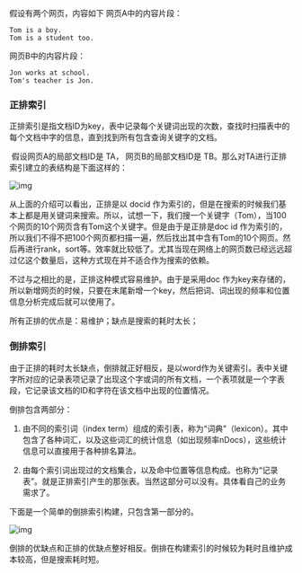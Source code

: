 假设有两个网页，内容如下
	网页A中的内容片段：

```
Tom is a boy.
Tom is a student too.
```

 网页B中的内容片段：

```
Jon works at school.
Tom's teacher is Jon.
```

### 正排索引

​    正排索引是指文档ID为key，表中记录每个关键词出现的次数，查找时扫描表中的每个文档中字的信息，直到找到所有包含查询关键字的文档。

​    假设网页A的局部文档ID是 TA， 网页B的局部文档ID是 TB。那么对TA进行正排索引建立的表结构是下面这样的：

![img](http://img.yluchao.cn/typora/476cb9805a4073391c2dd5b8e80cb38e.png)

从上面的介绍可以看出，正排是以 docid 作为索引的，但是在搜索的时候我们基本上都是用关键词来搜索。所以，试想一下，我们搜一个关键字（Tom），当100个网页的10个网页含有Tom这个关键字。但是由于是正排是doc id 作为索引的，所以我们不得不把100个网页都扫描一遍，然后找出其中含有Tom的10个网页。然后再进行rank，sort等。效率就比较低了。尤其当现在网络上的网页数已经远远超过亿这个数量后，这种方式现在并不适合作为搜索的依赖。

不过与之相比的是，正排这种模式容易维护。由于是采用doc 作为key来存储的，所以新增网页的时候，只要在末尾新增一个key，然后把词、词出现的频率和位置信息分析完成后就可以使用了。

所有正排的优点是：易维护；缺点是搜索的耗时太长；



### 倒排索引

​		由于正排的耗时太长缺点，倒排就正好相反，是以word作为关键索引。表中关键字所对应的记录表项记录了出现这个字或词的所有文档，一个表项就是一个字表段，它记录该文档的ID和字符在该文档中出现的位置情况。

倒排包含两部分：

1. 由不同的索引词（index term）组成的索引表，称为“词典”（lexicon）。其中包含了各种词汇，以及这些词汇的统计信息（如出现频率nDocs），这些统计信息可以直接用于各种排名算法。

2. 由每个索引词出现过的文档集合，以及命中位置等信息构成。也称为“记录表”。就是正排索引产生的那张表。当然这部分可以没有。具体看自己的业务需求了。

下面是一个简单的倒排索引构建，只包含第一部分的。

![img](http://img.yluchao.cn/typora/f27def6abc6429e6ac46f94f3201aba9.png)

倒排的优缺点和正排的优缺点整好相反。倒排在构建索引的时候较为耗时且维护成本较高，但是搜索耗时短。